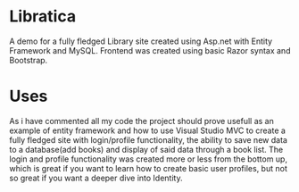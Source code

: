 # Libratica
A demo for a fully fledged Library site created using Asp.net with Entity Framework and MySQL. Frontend was created using basic Razor syntax and Bootstrap.

# Uses
As i have commented all my code the project should prove usefull as an example of entity framework and how to use Visual Studio MVC to create a fully fledged site
with login/profile functionality, the ability to save new data to a database(add books) and display of said data through a book list. The login and profile functionality was 
created more or less from the bottom up, which is great if you want to learn how to create basic user profiles, but not so great if you want a deeper dive into Identity.
